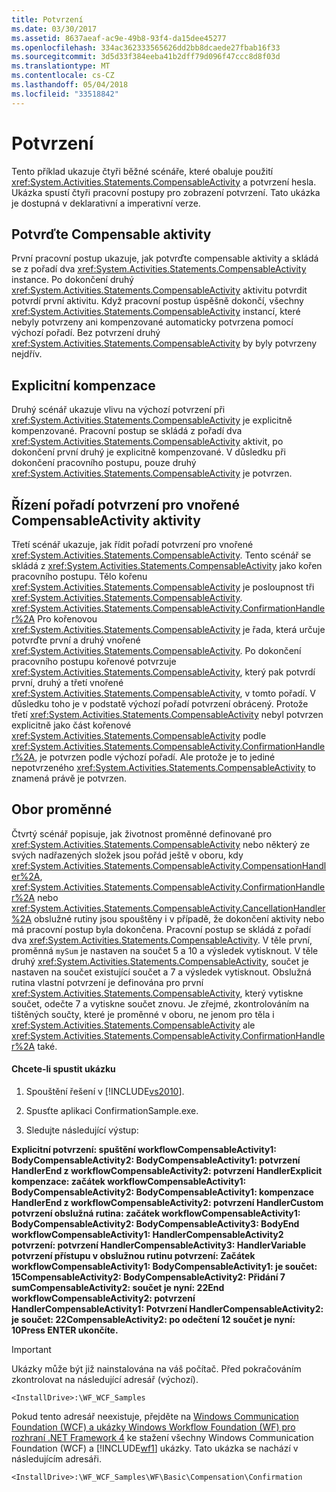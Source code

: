 ```yaml
---
title: Potvrzení
ms.date: 03/30/2017
ms.assetid: 8637aeaf-ac9e-49b8-93f4-da15dee45277
ms.openlocfilehash: 334ac362333565626dd2bb8dcaede27fbab16f33
ms.sourcegitcommit: 3d5d33f384eeba41b2dff79d096f47ccc8d8f03d
ms.translationtype: MT
ms.contentlocale: cs-CZ
ms.lasthandoff: 05/04/2018
ms.locfileid: "33518842"
---
```

# <a name="confirmation"></a>Potvrzení
Tento příklad ukazuje čtyři běžné scénáře, které obaluje použití <xref:System.Activities.Statements.CompensableActivity> a potvrzení hesla. Ukázka spustí čtyři pracovní postupy pro zobrazení potvrzení. Tato ukázka je dostupná v deklarativní a imperativní verze.  
  
## <a name="confirm-a-compensable-activity"></a>Potvrďte Compensable aktivity  
 První pracovní postup ukazuje, jak potvrďte compensable aktivity a skládá se z pořadí dva <xref:System.Activities.Statements.CompensableActivity> instance. Po dokončení druhý <xref:System.Activities.Statements.CompensableActivity> aktivitu potvrdit potvrdí první aktivitu. Když pracovní postup úspěšně dokončí, všechny <xref:System.Activities.Statements.CompensableActivity> instancí, které nebyly potvrzeny ani kompenzované automaticky potvrzena pomocí výchozí pořadí. Bez potvrzení druhý <xref:System.Activities.Statements.CompensableActivity> by byly potvrzeny nejdřív.  
  
## <a name="explicit-compensation"></a>Explicitní kompenzace  
 Druhý scénář ukazuje vlivu na výchozí potvrzení při <xref:System.Activities.Statements.CompensableActivity> je explicitně kompenzované. Pracovní postup se skládá z pořadí dva <xref:System.Activities.Statements.CompensableActivity> aktivit, po dokončení první druhý je explicitně kompenzované. V důsledku při dokončení pracovního postupu, pouze druhý <xref:System.Activities.Statements.CompensableActivity> je potvrzen.  
  
## <a name="controlling-the-order-of-confirmation-for-nested-compensableactivity-activities"></a>Řízení pořadí potvrzení pro vnořené CompensableActivity aktivity  
 Třetí scénář ukazuje, jak řídit pořadí potvrzení pro vnořené <xref:System.Activities.Statements.CompensableActivity>. Tento scénář se skládá z <xref:System.Activities.Statements.CompensableActivity> jako kořen pracovního postupu. Tělo kořenu <xref:System.Activities.Statements.CompensableActivity> je posloupnost tři <xref:System.Activities.Statements.CompensableActivity>. <xref:System.Activities.Statements.CompensableActivity.ConfirmationHandler%2A> Pro kořenovou <xref:System.Activities.Statements.CompensableActivity> je řada, která určuje potvrďte první a druhý vnořené <xref:System.Activities.Statements.CompensableActivity>. Po dokončení pracovního postupu kořenové potvrzuje <xref:System.Activities.Statements.CompensableActivity>, který pak potvrdí první, druhý a třetí vnořené <xref:System.Activities.Statements.CompensableActivity>, v tomto pořadí. V důsledku toho je v podstatě výchozí pořadí potvrzení obrácený. Protože třetí <xref:System.Activities.Statements.CompensableActivity> nebyl potvrzen explicitně jako část kořenové <xref:System.Activities.Statements.CompensableActivity> podle <xref:System.Activities.Statements.CompensableActivity.ConfirmationHandler%2A>, je potvrzen podle výchozí pořadí. Ale protože je to jediné nepotvrzeného <xref:System.Activities.Statements.CompensableActivity> to znamená právě je potvrzen.  
  
## <a name="scoping-of-variables"></a>Obor proměnné  
 Čtvrtý scénář popisuje, jak životnost proměnné definované pro <xref:System.Activities.Statements.CompensableActivity> nebo některý ze svých nadřazených složek jsou pořád ještě v oboru, kdy <xref:System.Activities.Statements.CompensableActivity.CompensationHandler%2A>, <xref:System.Activities.Statements.CompensableActivity.ConfirmationHandler%2A> nebo <xref:System.Activities.Statements.CompensableActivity.CancellationHandler%2A> obslužné rutiny jsou spouštěny i v případě, že dokončení aktivity nebo má pracovní postup byla dokončena. Pracovní postup se skládá z pořadí dva <xref:System.Activities.Statements.CompensableActivity>. V těle první, proměnná `mySum` je nastaven na součet 5 a 10 a výsledek vytisknout. V těle druhý <xref:System.Activities.Statements.CompensableActivity>, součet je nastaven na součet existující součet a 7 a výsledek vytisknout. Obslužná rutina vlastní potvrzení je definována pro první <xref:System.Activities.Statements.CompensableActivity>, který vytiskne součet, odečte 7 a vytiskne součet znovu. Je zřejmé, zkontrolováním na tištěných součty, které je proměnné v oboru, ne jenom pro těla i <xref:System.Activities.Statements.CompensableActivity> ale <xref:System.Activities.Statements.CompensableActivity.ConfirmationHandler%2A> také.  
  
#### <a name="to-run-the-sample"></a>Chcete-li spustit ukázku  
  
1.  Spouštění řešení v [!INCLUDE[vs2010](../../../../includes/vs2010-md.md)].  
  
2.  Spusťte aplikaci ConfirmationSample.exe.  
  
3.  Sledujte následující výstup:  
  
 **Explicitní potvrzení: spuštění workflowCompensableActivity1: BodyCompensableActivity2: BodyCompensableActivity1: potvrzení HandlerEnd z workflowCompensableActivity2: potvrzení HandlerExplicit kompenzace: začátek workflowCompensableActivity1: BodyCompensableActivity2: BodyCompensableActivity1: kompenzace HandlerEnd z workflowCompensableActivity2: potvrzení HandlerCustom potvrzení obslužná rutina: začátek workflowCompensableActivity1: BodyCompensableActivity2: BodyCompensableActivity3: BodyEnd workflowCompensableActivity1: HandlerCompensableActivity2 potvrzení: potvrzení HandlerCompensableActivity3: HandlerVariable potvrzení přístupu v obslužnou rutinu potvrzení: Začátek workflowCompensableActivity1: BodyCompensableActivity1: je součet: 15CompensableActivity2: BodyCompensableActivity2: Přidání 7 sumCompensableActivity2: součet je nyní: 22End workflowCompensableActivity2: potvrzení HandlerCompensableActivity1: Potvrzení HandlerCompensableActivity2: je součet: 22CompensableActivity2: po odečtení 12 součet je nyní: 10Press ENTER ukončíte.**  
  
> [!IMPORTANT]
>  Ukázky může být již nainstalována na váš počítač. Před pokračováním zkontrolovat na následující adresář (výchozí).  
>   
>  `<InstallDrive>:\WF_WCF_Samples`  
>   
>  Pokud tento adresář neexistuje, přejděte na [Windows Communication Foundation (WCF) a ukázky Windows Workflow Foundation (WF) pro rozhraní .NET Framework 4](http://go.microsoft.com/fwlink/?LinkId=150780) ke stažení všechny Windows Communication Foundation (WCF) a [!INCLUDE[wf1](../../../../includes/wf1-md.md)] ukázky. Tato ukázka se nachází v následujícím adresáři.  
>   
>  `<InstallDrive>:\WF_WCF_Samples\WF\Basic\Compensation\Confirmation`